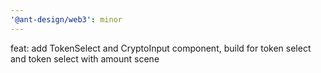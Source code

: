 ```yaml
---
'@ant-design/web3': minor
---
```


feat: add TokenSelect and CryptoInput component, build for token select and token select with amount scene
